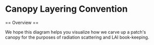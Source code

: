 
# Canopy Layering Convention

== Overview ==

We hope this diagram helps you visualize how we carve up a patch's canopy for the purposes of radiation scattering and LAI book-keeping.
